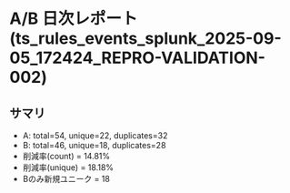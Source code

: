 # A/B 日次レポート (ts_rules_events_splunk_2025-09-05_172424_REPRO-VALIDATION-002)

## サマリ
- A: total=54, unique=22, duplicates=32
- B: total=46, unique=18, duplicates=28
- 削減率(count) = 14.81%
- 削減率(unique) = 18.18%
- Bのみ新規ユニーク = 18